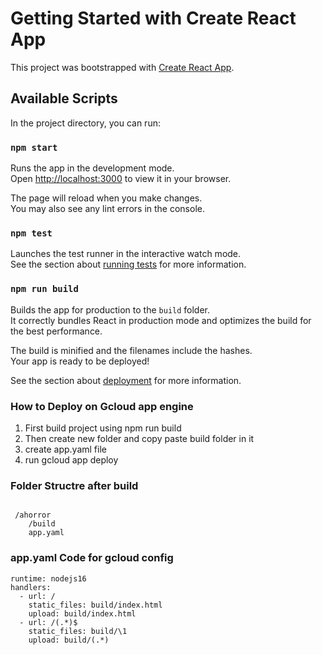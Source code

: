 # Getting Started with Create React App

This project was bootstrapped with [Create React App](https://github.com/facebook/create-react-app).

## Available Scripts

In the project directory, you can run:

### `npm start`

Runs the app in the development mode.\
Open [http://localhost:3000](http://localhost:3000) to view it in your browser.

The page will reload when you make changes.\
You may also see any lint errors in the console.

### `npm test`

Launches the test runner in the interactive watch mode.\
See the section about [running tests](https://facebook.github.io/create-react-app/docs/running-tests) for more information.

### `npm run build`

Builds the app for production to the `build` folder.\
It correctly bundles React in production mode and optimizes the build for the best performance.

The build is minified and the filenames include the hashes.\
Your app is ready to be deployed!

See the section about [deployment](https://facebook.github.io/create-react-app/docs/deployment) for more information.

### How to Deploy on Gcloud app engine

1. First build project using npm run build
2. Then create new folder and copy paste build folder in it
3. create app.yaml file
4. run gcloud app deploy


### Folder Structre after build

```

 /ahorror
    /build
    app.yaml
```

### app.yaml Code for gcloud config

```
runtime: nodejs16
handlers:
  - url: /
    static_files: build/index.html
    upload: build/index.html
  - url: /(.*)$
    static_files: build/\1
    upload: build/(.*)

```
